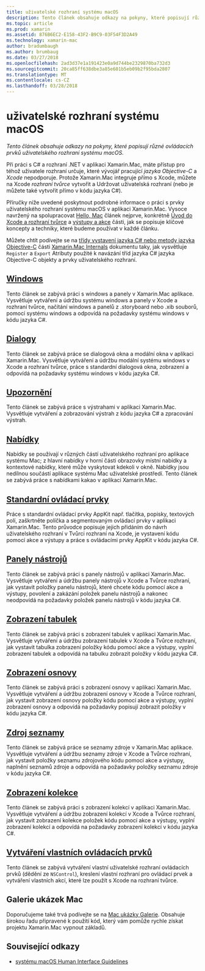 ```yaml
---
title: uživatelské rozhraní systému macOS
description: Tento článek obsahuje odkazy na pokyny, které popisují různé ovládacích prvků uživatelského rozhraní systému macOS.
ms.topic: article
ms.prod: xamarin
ms.assetid: 876B6EC2-E158-43F2-B9C9-03F54F3D2A49
ms.technology: xamarin-mac
author: bradumbaugh
ms.author: brumbaug
ms.date: 03/27/2018
ms.openlocfilehash: 2ad3d37e1a191423e0a9d744be2329870ba732d3
ms.sourcegitcommit: 20ca85ff638dbe3a85e601b5eb09b2f95bda2807
ms.translationtype: MT
ms.contentlocale: cs-CZ
ms.lasthandoff: 03/28/2018
---
```

# <a name="macos-user-interface"></a>uživatelské rozhraní systému macOS

_Tento článek obsahuje odkazy na pokyny, které popisují různé ovládacích prvků uživatelského rozhraní systému macOS._

Při práci s C# a rozhraní .NET v aplikaci Xamarin.Mac, máte přístup pro téhož uživatele rozhraní určuje, které vývojář pracující *jazyka Objective-C* a *Xcode* nepodporuje. Protože Xamarin.Mac integruje přímo s Xcode, můžete na Xcode _rozhraní tvůrce_ vytvořit a Udržovat uživatelská rozhraní (nebo je můžete také vytvořit přímo v kódu jazyka C#).

Příručky níže uvedené poskytnout podrobné informace o práci s prvky uživatelského rozhraní systému macOS v aplikaci Xamarin.Mac. Vysoce navržený na spolupracovat [Hello, Mac](~/mac/get-started/hello-mac.md) článek nejprve, konkrétně [Úvod do Xcode a rozhraní tvůrce](~/mac/get-started/hello-mac.md#Introduction_to_Xcode_and_Interface_Builder) a [výstupy a akce](~/mac/get-started/hello-mac.md#Outlets_and_Actions) části, jak se popisuje klíčové koncepty a techniky, které budeme používat v každé článku.

Můžete chtít podívejte se na [třídy vystavení jazyka C# nebo metody jazyka Objective-C](~/mac/internals/how-it-works.md#exposing-c-classes--methods-to-objective-c) části [Xamarin.Mac Internals](~/mac/internals/how-it-works.md) dokumentu taky, jak vysvětluje `Register` a `Export` Atributy použité k navázání tříd jazyka C# jazyka Objective-C objekty a prvky uživatelského rozhraní.

## <a name="windowsmacuser-interfacewindowmd"></a>[Windows](~/mac/user-interface/window.md)

Tento článek se zabývá práci s windows a panely v Xamarin.Mac aplikace. Vysvětluje vytváření a údržbu systému windows a panely v Xcode a rozhraní tvůrce, načítání windows a panelů z .storyboard nebo .xib souborů, pomocí systému windows a odpovídá na požadavky systému windows v kódu jazyka C#.

## <a name="dialogsmacuser-interfacedialogmd"></a>[Dialogy](~/mac/user-interface/dialog.md)

Tento článek se zabývá práce se dialogová okna a modální okna v aplikaci Xamarin.Mac. Vysvětluje vytváření a údržbu modální systému windows v Xcode a rozhraní tvůrce, práce s standardní dialogová okna, zobrazení a odpovídá na požadavky systému windows v kódu jazyka C#.

## <a name="alertsmacuser-interfacealertmd"></a>[Upozornění](~/mac/user-interface/alert.md)

Tento článek se zabývá práce s výstrahami v aplikaci Xamarin.Mac. Vysvětluje vytváření a zobrazování výstrah z kódu jazyka C# a zpracování výstrah.

## <a name="menusmacuser-interfacemenumd"></a>[Nabídky](~/mac/user-interface/menu.md)

Nabídky se používají v různých částí uživatelského rozhraní pro aplikace systému Mac; z hlavní nabídky v horní části obrazovky místní nabídky a kontextové nabídky, které může vyskytovat kdekoli v okně. Nabídky jsou nedílnou součástí aplikace systému Mac uživatelské prostředí. Tento článek se zabývá práce s nabídkami kakao v aplikaci Xamarin.Mac.

## <a name="standard-controlsmacuser-interfacestandard-controlsmd"></a>[Standardní ovládací prvky](~/mac/user-interface/standard-controls.md)

Práce s standardní ovládací prvky AppKit např. tlačítka, popisky, textových polí, zaškrtněte políčka a segmentovaným ovládací prvky v aplikaci Xamarin.Mac. Tento průvodce popisuje jejich přidáním do návrh uživatelského rozhraní v Tvůrci rozhraní na Xcode, je vystavení kódu pomocí akce a výstupy a práce s ovládacími prvky AppKit v kódu jazyka C#.

## <a name="toolbarsmacuser-interfacetoolbarmd"></a>[Panely nástrojů](~/mac/user-interface/toolbar.md)

Tento článek se zabývá práci s panely nástrojů v aplikaci Xamarin.Mac. Vysvětluje vytváření a údržbu panely nástrojů v Xcode a Tvůrce rozhraní, jak vystavit položky panelu nástrojů, které chcete kódu pomocí akce a výstupy, povolení a zakázání položek panelu nástrojů a nakonec neodpovídá na požadavky položek panelu nástrojů v kódu jazyka C#.

## <a name="table-viewsmacuser-interfacetable-viewmd"></a>[Zobrazení tabulek](~/mac/user-interface/table-view.md)

Tento článek se zabývá práci s zobrazení tabulek v aplikaci Xamarin.Mac. Vysvětluje vytváření a údržbu zobrazení tabulek v Xcode a Tvůrce rozhraní, jak vystavit tabulka zobrazení položky kódu pomocí akce a výstupy, vyplní zobrazení tabulek a odpovídá na tabulku zobrazit položky v kódu jazyka C#.

## <a name="outline-viewsmacuser-interfaceoutline-viewmd"></a>[Zobrazení osnovy](~/mac/user-interface/outline-view.md)

Tento článek se zabývá práci s zobrazení osnovy v aplikaci Xamarin.Mac. Vysvětluje vytváření a údržbu zobrazení osnovy v Xcode a Tvůrce rozhraní, jak vystavit zobrazení osnovy položky kódu pomocí akce a výstupy, vyplní zobrazení osnovy a odpovídá na požadavky popisují zobrazit položky v kódu jazyka C#.

## <a name="source-listsmacuser-interfacesource-listmd"></a>[Zdroj seznamy](~/mac/user-interface/source-list.md)

Tento článek se zabývá práce se seznamy zdroje v Xamarin.Mac aplikace. Vysvětluje vytváření a údržbu seznamy zdroje v Xcode a Tvůrce rozhraní, jak vystavit položky seznamu zdrojového kódu pomocí akce a výstupy, naplnění seznamů zdroje a odpovídá na požadavky položky seznamu zdroje v kódu jazyka C#.

## <a name="collection-viewsmacuser-interfacecollection-viewmd"></a>[Zobrazení kolekce](~/mac/user-interface/collection-view.md)

Tento článek se zabývá práci s zobrazení kolekcí v aplikaci Xamarin.Mac. Vysvětluje vytváření a údržbu zobrazení kolekcí v Xcode a Tvůrce rozhraní, jak vystavit zobrazení kolekce položek kódu pomocí akce a výstupy, vyplní zobrazení kolekcí a odpovídá na požadavky zobrazení kolekcí v kódu jazyka C#.

## <a name="creating-custom-controlsmacuser-interfacecustom-controlsmd"></a>[Vytváření vlastních ovládacích prvků](~/mac/user-interface/custom-controls.md)

Tento článek se zabývá vytváření vlastní uživatelské rozhraní ovládacích prvků (dědění ze `NSControl`), kreslení vlastní rozhraní pro ovládací prvek a vytváření vlastních akcí, které lze použít s Xcode na rozhraní tvůrce.

## <a name="mac-samples-gallery"></a>Galerie ukázek Mac

Doporučujeme také trvá podívejte se na [Mac ukázky Galerie](https://developer.xamarin.com/samples/mac/all/). Obsahuje širokou řadu připravené k použití kód, který vám pomůže rychle získat projektu Xamarin.Mac vypnout základů.

## <a name="related-links"></a>Související odkazy

- [systému macOS Human Interface Guidelines](https://developer.apple.com/macos/human-interface-guidelines/overview/themes/)
